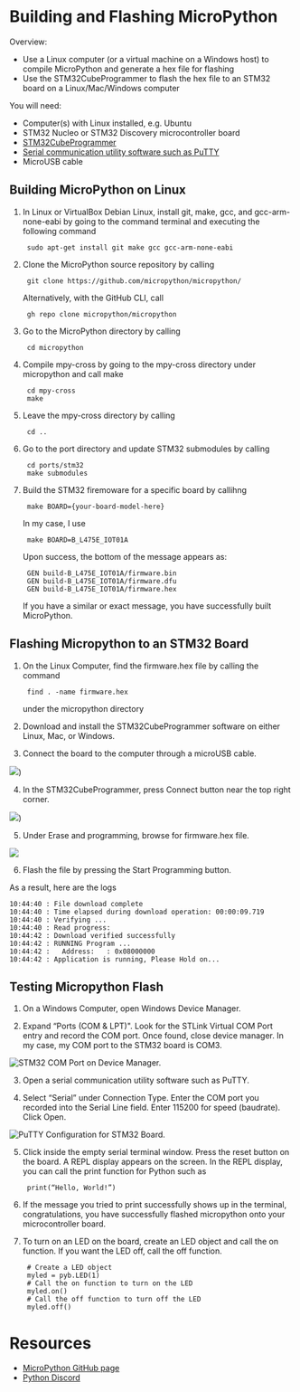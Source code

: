 
# Building and Flashing MicroPython

 Overview:

- Use a Linux computer (or a virtual machine on a Windows host) to compile MicroPython and generate a hex file for flashing
- Use the STM32CubeProgrammer to flash the hex file to an STM32 board on a Linux/Mac/Windows computer

You will need:

- Computer(s) with Linux installed, e.g. Ubuntu
- STM32 Nucleo or STM32 Discovery microcontroller board
- [STM32CubeProgrammer](https://www.st.com/en/development-tools/stm32cubeprog.html)
- [Serial communication utility software such as PuTTY](https://putty.org/)
- MicroUSB cable

## Building MicroPython on Linux

1. In Linux or VirtualBox Debian Linux, install git, make, gcc, and gcc-arm-none-eabi by going to the command terminal and executing the following command

		sudo apt-get install git make gcc gcc-arm-none-eabi

2. Clone the MicroPython source repository by calling

		git clone https://github.com/micropython/micropython/
        
    Alternatively, with the GitHub CLI, call

        gh repo clone micropython/micropython

3. Go to the MicroPython directory by calling

		cd micropython

4. Compile mpy-cross by going to the mpy-cross directory under micropython and call make

		cd mpy-cross
		make

5. Leave the mpy-cross directory by calling

		cd ..

6. Go to the port directory and update STM32 submodules by calling

		cd ports/stm32
        make submodules

7. Build the STM32 firemoware for a specific board by callihng

		make BOARD={your-board-model-here}

	In my case, I use

		make BOARD=B_L475E_IOT01A

	Upon success, the bottom of the message appears as:

		GEN build-B_L475E_IOT01A/firmware.bin
        GEN build-B_L475E_IOT01A/firmware.dfu
		GEN build-B_L475E_IOT01A/firmware.hex

  
	If you have a similar or exact message, you have successfully built MicroPython.

  

## Flashing Micropython to an STM32 Board

  

1. On the Linux Computer, find the firmware.hex file by calling the command

		find . -name firmware.hex 

	under the micropython directory

2. Download and install the STM32CubeProgrammer software on either Linux, Mac, or Windows.

3. Connect the board to the computer through a microUSB cable.

![](/images/stm32cubeprogrammer%20startup.png))

4. In the STM32CubeProgrammer, press Connect button near the top right corner.

![](/images/stm32cubeprogrammer%20connected.png))

5. Under Erase and programming, browse for firmware.hex file.

![](/images/stm32cubeprogrammer%20in%20erasing%20and%20programming.png)

6. Flash the file by pressing the Start Programming button.

As a result, here are the logs
```
10:44:40 : File download complete
10:44:40 : Time elapsed during download operation: 00:00:09.719
10:44:40 : Verifying ...
10:44:40 : Read progress:
10:44:42 : Download verified successfully
10:44:42 : RUNNING Program ...
10:44:42 :   Address:  	: 0x08000000
10:44:42 : Application is running, Please Hold on...
```


## Testing Micropython Flash

1. On a Windows Computer, open Windows Device Manager.

2. Expand “Ports (COM & LPT)". Look for the STLink Virtual COM Port entry and record the COM port. Once found, close device manager. In my case, my COM port to the STM32 board is COM3.

![STM32 COM Port on Device Manager.](/images/list%20of%20ports.png)

3. Open a serial communication utility software such as PuTTY.

4. Select “Serial” under Connection Type. Enter the COM port you recorded into the Serial Line field. Enter 115200 for speed (baudrate). Click Open.

![PuTTY Configuration for STM32 Board.](/images/PuTTY%20Configuration.png)

5. Click inside the empty serial terminal window. Press the reset button on the board. A REPL display appears on the screen. In the REPL display, you can call the print function for Python such as

		print(“Hello, World!”)

6. If the message you tried to print successfully shows up in the terminal, congratulations, you have successfully flashed micropython onto your microcontroller board.

7. To turn on an LED on the board, create an LED object and call the on function. If you want the LED off, call the off function.

		# Create a LED object
		myled = pyb.LED(1)
		# Call the on function to turn on the LED
		myled.on()
		# Call the off function to turn off the LED
		myled.off()


# Resources
- [MicroPython GitHub page](https://github.com/micropython/micropython)
- [Python Discord](https://discord.gg/python)
